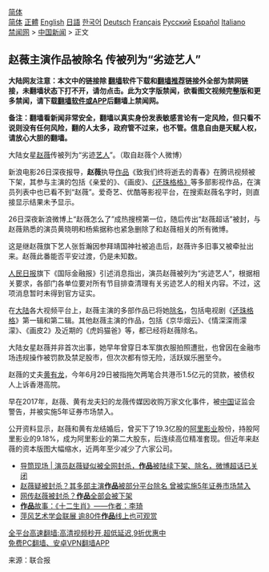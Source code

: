  <!-- 面包屑导航 --> <div class="breadcrumb"><!-- GTranslate: https://gtranslate.io/ -->  <div class="switcher notranslate">  <div class="selected">  <a href="#" onclick="return false;"> 简体</a>  </div>  <div class="option">  <a href="https://www.bannedbook.org" onclick="doGTranslate('zh-CN|zh-CN');jQuery('div.switcher div.selected a').html(jQuery(this).html());return false;" title="简体中文" class="nturl selected"> 简体</a>  <a href="https://www.bannedbook.org/zh-tw/" onclick="doGTranslate('zh-CN|zh-TW');jQuery('div.switcher div.selected a').html(jQuery(this).html());return false;" title="繁體中文" class="nturl"> 正體</a>  <a href="https://www.bannedbook.org/en/" onclick="doGTranslate('zh-CN|en');jQuery('div.switcher div.selected a').html(jQuery(this).html());return false;" title="English" class="nturl"> English</a>  <a href="https://www.bannedbook.org/ja/" onclick="doGTranslate('zh-CN|ja');jQuery('div.switcher div.selected a').html(jQuery(this).html());return false;" title="日本語" class="nturl"> 日語</a>  <a href="https://www.bannedbook.org/ko/" onclick="doGTranslate('zh-CN|ko');jQuery('div.switcher div.selected a').html(jQuery(this).html());return false;" title="한국어" class="nturl"> 한국어</a>  <a href="https://www.bannedbook.org/de/" onclick="doGTranslate('zh-CN|de');jQuery('div.switcher div.selected a').html(jQuery(this).html());return false;" title="Deutsch" class="nturl"> Deutsch</a>  <a href="https://www.bannedbook.org/fr/" onclick="doGTranslate('zh-CN|fr');jQuery('div.switcher div.selected a').html(jQuery(this).html());return false;" title="Français" class="nturl"> Français</a>  <a href="https://www.bannedbook.org/ru/" onclick="doGTranslate('zh-CN|ru');jQuery('div.switcher div.selected a').html(jQuery(this).html());return false;" title="Русский" class="nturl"> Русский</a>  <a href="https://www.bannedbook.org/es/" onclick="doGTranslate('zh-CN|es');jQuery('div.switcher div.selected a').html(jQuery(this).html());return false;" title="Español" class="nturl"> Español</a>  <a href="https://www.bannedbook.org/it/" onclick="doGTranslate('zh-CN|it');jQuery('div.switcher div.selected a').html(jQuery(this).html());return false;" title="Italiano" class="nturl"> Italiano</a>  </div>  </div>      <div class='breadcrumb-sub'><!-- Breadcrumb NavXT 6.3.0 --> <a href="https://www.bannedbook.org/" class="home">禁闻网</a> &gt; <a href="https://www.bannedbook.org/bnews/cnnews/" class="category">中国新闻</a> &gt; 正文</div></div><h2>赵薇主演作品被除名 传被列为“劣迹艺人”</h2> <p class="notice"><b>大陆网友注意：本文中的链接除 <a href="https://github.com/bannedbook/fanqiang" >翻墙</a>软件下载和<a href="https://github.com/killgcd/justmysocks/blob/master/README.md">翻墙推荐</a>链接外全部为禁网链接，未翻墙状态下打不开，请勿点击。此为文字版禁闻，欲看图文视频完整版和更多禁闻，请下载<a href="https://github.com/bannedbook/fanqiang">翻墙软件或APP</a>后翻墙上禁闻网。</p><p>备注：翻墙看新闻非常安全，翻墙以真实身份发表敏感言论有一定风险，但只看不说则没有任何风险，翻的人太多，政府管不过来，也不管。信息自由是天赋人权，请放心大胆的翻墙。</b></p>  <div class="entry"> <p id="conimg">大陆女星<a href="https://www.bannedbook.org/bnews/tag/%e8%b5%b5%e8%96%87/" class="st_tag internal_tag" rel="tag" title="标签 赵薇 下的日志">赵薇</a>传被列为“劣迹<a href="https://www.bannedbook.org/bnews/tag/%e8%89%ba%e4%ba%ba/" class="st_tag internal_tag" rel="tag" title="标签 艺人 下的日志">艺人</a>”。（取自赵薇个人微博）</p> <p>新浪电影26日深夜报导，<strong>赵薇</strong>执导<a href="https://www.bannedbook.org/bnews/tag/%E4%BD%9C%E5%93%81/" class="st_tag internal_tag" rel="tag" title="标签 作品 下的日志">作品</a>《致我们终将逝去的青春》在腾讯视频被下架，其参与主演的包括《亲爱的》、《画皮》、<a href="https://www.bannedbook.org/bnews/tag/%E3%80%8A%E8%BF%98%E7%8F%A0%E6%A0%BC%E6%A0%BC%E3%80%8B/" class="st_tag internal_tag" rel="tag" title="标签 《还珠格格》 下的日志">《还珠格格》</a>等多部影视作品，在演员列表中也已看不到“赵薇”。爱奇艺、优酷等影视平台，在搜索赵薇名字时，则直接显示结果未予显示。</p> <p>26日深夜新浪微博上“赵薇怎么了”成热搜榜第一位，随后传出“赵薇超话”被封，与赵薇熟悉的演员黄晓明和杨紫据称也紧急删除了和赵薇相关的所有微博。</p>  <p>这是继赵薇旗下艺人张哲瀚因参拜靖国神社被追击后，赵薇许多旧事又被牵扯出来。赵薇此番能否平安过渡，仍是未知数。</p> <p><span class='wp_keywordlink'><a href="https://www.bannedbook.org/forum2/topic109.html" title="透视人民日报" target="_blank">人民日报</a></span>旗下《国际金融报》引述消息指出，演员赵薇被列为“劣迹艺人”，根据相关要求，各部门各单位要对所有节目排查清理有关劣迹艺人的相关内容。不过，这项消息暂时未得到官方证实。</p> <p>在<span class='wp_keywordlink_affiliate'><a href="https://www.bannedbook.org/" title="大陆" target="_blank">大陆</a></span>各大视频平台上，赵薇主演的多部作品已将她<a href="https://www.bannedbook.org/bnews/tag/%E9%99%A4%E5%90%8D/" class="st_tag internal_tag" rel="tag" title="标签 除名 下的日志">除名</a>，包括电视剧《<a href="https://www.bannedbook.org/bnews/tag/%e8%bf%98%e7%8f%a0%e6%a0%bc%e6%a0%bc/" class="st_tag internal_tag" rel="tag" title="标签 还珠格格 下的日志">还珠格格</a>》第一辑和第二辑。其他赵薇主演的作品，包括《京华烟云》、《情深深雨濛濛》、《画皮2》及近期的《虎妈猫爸》等，都已经将赵薇除名。</p>  <p>大陆女星赵薇并非首次出事，她早年曾穿日本军旗衣服拍照遭批，也曾因在金融市场违规操作被罚款及禁足股市，但次次都有惊无险，活跃娱乐圈至今。</p> <p>赵薇的丈夫<a href="https://www.bannedbook.org/bnews/tag/%e9%bb%84%e6%9c%89%e9%be%99/" class="st_tag internal_tag" rel="tag" title="标签 黄有龙 下的日志">黄有龙</a>，今年6月29日被指拖欠两笔合共港币1.5亿元的贷款，被债权人上诉香港高院。</p> <p>早在2017年，赵薇、黄有龙夫妇的龙薇传媒因收购万家文化事件，被<span class='wp_keywordlink_affiliate'><a href="https://www.bannedbook.org/" title="中国" target="_blank">中国</a></span>证监会警告，并被实施5年证券市场禁入。</p>  <p>公开资料显示，赵薇和黄有龙结婚后，曾买下了19.3亿股的<a href="https://www.bannedbook.org/bnews/tag/%e9%98%bf%e9%87%8c%e5%bd%b1%e4%b8%9a/" class="st_tag internal_tag" rel="tag" title="标签 阿里影业 下的日志">阿里影业</a>股份，持股阿里影业的9.18%，成为阿里影业的第二大股东，后连续高位精准套现。但近年来赵薇的资本版图大幅缩水，近两年至少减少了六家公司。</p> <ul class='op-related-articles' title='相关阅读'> <li><a href='https://www.bannedbook.org/bnews/baitai/20210827/1614254.html' target='_blank'>导筒现场 &#124; 演员赵薇疑似被全网封杀，<b>作品</b>被陆续下架、除名，微博超话已关闭</a></li> <li><a href='https://www.bannedbook.org/bnews/yule/20210827/1613987.html' target='_blank'>赵薇疑被封杀？其多部主演<b>作品</b>被部分平台除名 曾被实施5年证券市场禁入</a></li> <li><a href='https://www.bannedbook.org/bnews/yule/20210826/1613486.html' target='_blank'>网传赵薇被封杀？<b>作品</b>全部会被下架</a></li> <li><a href='https://www.bannedbook.org/bnews/comments/20210824/1611981.html' target='_blank'><b>作品</b>故事：《十二生肖》——作者：李琦</a></li> <li><a href='https://www.bannedbook.org/bnews/taiwannews/20210820/1609718.html' target='_blank'>萍风艺术学会联展 逾80件<b>作品</b>线上也可观赏</a></li> </ul> <p class="texttj"> <a href="https://github.com/bannedbook/fanqiang/wiki/V2ray%E6%9C%BA%E5%9C%BA" target="_blank">全平台高速翻墙:高清视频秒开,超低延迟,9折优惠中</a><br/> <a href="https://github.com/bannedbook/fanqiang/wiki/%E7%A6%81%E9%97%BB%E7%BD%91%E5%AE%89%E5%8D%93%E7%BF%BB%E5%A2%99%E6%96%B0%E9%97%BBAPP" target="_blank">免费PC翻墙、安卓VPN翻墙APP</a></p><p> 来源：联合报 </p> <a name='sharetosocial'></a>  <div style="margin-bottom:5px;padding-bottom:5px;clear:both"> <div id="archive-pix-1" class="banner-ads"> <!-- AuctionX Display platform tag START --> <div id="26318x728x90x621x_ADSLOT2" clicktrack="%%CLICK_URL_ESC%%"></div> <!-- AuctionX Display platform tag END --> </div> <div id="archive-pix-2" class="banner-ads"> <!-- AuctionX Display platform tag START --> <div id="26315x300x250x621x_ADSLOT2" clicktrack="%%CLICK_URL_ESC%%"></div> <!-- AuctionX Display platform tag END --> </div> </div>  <div id="archive-pix-1" class="banner-ads"> <!-- AuctionX Display platform tag START --> <div id="26318x728x90x621x_ADSLOT3" clicktrack="%%CLICK_URL_ESC%%"></div> <!-- AuctionX Display platform tag END --> </div> </div><!--END ENTRY--> 